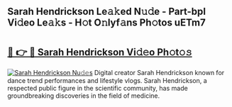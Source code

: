 ## Sarah Hendrickson Le𝚊𝚔ed N𝚞𝚍e - Part-bpI Vi𝚍eo Le𝚊𝚔s - H𝚘t O𝚗lyf𝚊ns Ph𝚘tos uETm7

# <h2><a href="http://hf226gk.feru.top/?c=Sarah+Hendrickson">🔗 👉 🔴 Sarah Hendrickson Vi𝚍𝚎o Ph𝚘t𝚘𝚜</a></h2>

[![Sarah Hendrickson Nu𝚍𝚎s](https://i.imgur.com/0TWrTi3.gif)](http://hf226gk.feru.top/?c=Sarah+Hendrickson)
Digital creator Sarah Hendrickson known for dance trend performances and lifestyle vlogs. Sarah Hendrickson, a respected public figure in the scientific community, has made groundbreaking discoveries in the field of medicine. 
